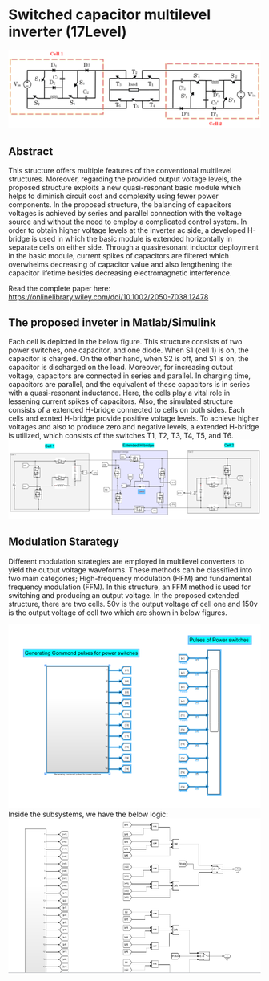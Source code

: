 # Switched capacitor multilevel inverter (17Level)

<img src="https://github.com/ShahinSabour/multilevel_inverter_17Level/blob/main/images/17%20level%20inverter.png">

## Abstract

This structure offers multiple features of the conventional multilevel structures. Moreover, regarding the provided output voltage levels, the proposed structure exploits a new quasi-resonant basic module which helps to diminish circuit cost and complexity using fewer power components. In the proposed structure, the balancing of capacitors voltages is achieved by series and parallel connection with the voltage source and without the need to employ a complicated control system. In order to obtain higher voltage levels at the inverter ac side, a developed H-bridge is used in which the basic module is extended horizontally in separate cells on either side. Through a quasiresonant inductor deployment in the basic module, current spikes of capacitors are filtered which overwhelms decreasing of capacitor value and also lengthening the capacitor lifetime besides decreasing electromagnetic interference.

Read the complete paper here:
https://onlinelibrary.wiley.com/doi/10.1002/2050-7038.12478

## The proposed inveter in Matlab/Simulink

Each cell is depicted in the below figure. This structure consists of two power switches,
one capacitor, and one diode. When S1 (cell 1) is on, the capacitor is charged. On the
other hand, when S2 is off, and S1 is on, the capacitor is discharged on the load.
Moreover, for increasing output voltage, capacitors are connected in series and parallel. In charging time, capacitors
are parallel, and the equivalent of these capacitors is in series with a quasi-resonant inductance. Here, the cells
play a vital role in lessening current spikes of capacitors.
Also, the simulated structure consists of a extended H-bridge connected to cells
on both sides. Each cells and exnted H-bridge provide positive voltage levels. To achieve higher voltages and also to produce zero and negative levels, a extended H-bridge is utilized, which consists of the switches T1, T2, T3, T4, T5, and T6.
<img src="https://github.com/ShahinSabour/multilevel_inverter_17Level/blob/main/images/Circuit_.png">

## Modulation Starategy

Different modulation strategies are employed in multilevel converters to yield the output voltage waveforms. These
methods can be classified into two main categories; High-frequency modulation (HFM) and fundamental frequency
modulation (FFM). In this structure, an FFM method is used for switching and producing an output voltage. In the proposed extended structure, there are
two cells. 50v is the output voltage of cell one and 150v is the output voltage of cell two which are shown in below figures.

<img src="https://github.com/ShahinSabour/multilevel_inverter_17Level/blob/main/images/Pulses%20diagram%202.png">
Inside the subsystems, we have the below logic:
<img src="https://github.com/ShahinSabour/multilevel_inverter_17Level/blob/main/images/Pulses%20logic.png">
